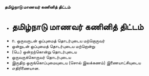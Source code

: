 **தமிழ்நாடு மாணவர் கணினித் திட்டம்**
- # தமிழ்நாடு மாணவர் கணினித் திட்டம்
- n. ஒருவருடன் ஒப்புமைத் தொடர்புடைய மற்றொருவர்
- ஒன்றுடன் ஒப்புமைத் தொடர்புடைய மற்றொன்று
- (பெ.) ஒன்றற்கொன்று தொடர்புடைய
- ஒருவருக்கொருவர் தொடர்புடைய
- இருதிற ஒருங்கொப்புமையுடைய (சொல் இலக்கணம்) இணையாட்சியுடைய
- எதிரிணையான.

